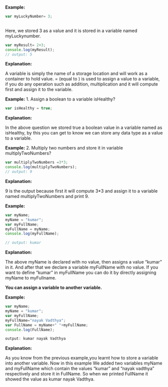 **Example:**
```javascript
var myLuckyNumber= 3;
 
 ```
Here, we stored 3 as a value and it is stored in a variable named myLuckynumber.
 
```javascript
var myResult= 2+3;
console.log(myResult);
// output: 5
```


**Explanation:**

A variable is simply the name of a storage location and will work as a container to hold value. = (equal to ) is used to assign a value to a variable, if you do any operation such as addition, multiplication and it will compute first and assign it to the variable.



**Example:** 1. Assign a boolean to a variable isHealthy?
```javascript
var isHealthy = true;

```
**Explanation:**

In the above question we stored true a boolean value in a variable named as isHealthy, by this you can get to know we can store any data type as a value to a variable.

**Example:**
2. Multiply two numbers and store it in variable multiplyTwoNumbers?
```javascript
var multiplyTwoNumbers =3*3;
console.log(multiplyTwoNumbers);
// output: 9

```
**Explanation:**

9 is the output because first it will compute 3*3 and assign it to a variable named multiplyTwoNumbers and print 9.


**Example:**
```javascript
var myName;
myName = "kumar";
var myFullName;
myFullName = myName;
console.log(myFullName);

// output: kumar

```
**Explanation:**

The above myName is declared with no value, then assigns a value “kumar” in it. And after that we declare a variable myFullName with no value. If you want to define “kumar” in myFullName you can do it by  directly assigning  myName to myFullname.


**You can assign a variable to another variable.**

**Example:**
```javascript
var myName;
myName = "kumar";
var myFullName;
myFullName="nayak Vadthya";
var FullName = myName+" "+myFullName;
console.log(FullName);

output: kumar nayak Vadthya

```
**Explanation:**

As you know from the previous example,you learnt how to store a variable into another variable. Now in this example We added two variables myName and myFullName which contain the values “kumar” and “nayak vadthya” respectively and store it in FullName. So when we printed FullName it showed the value as kumar nayak Vadthya.
